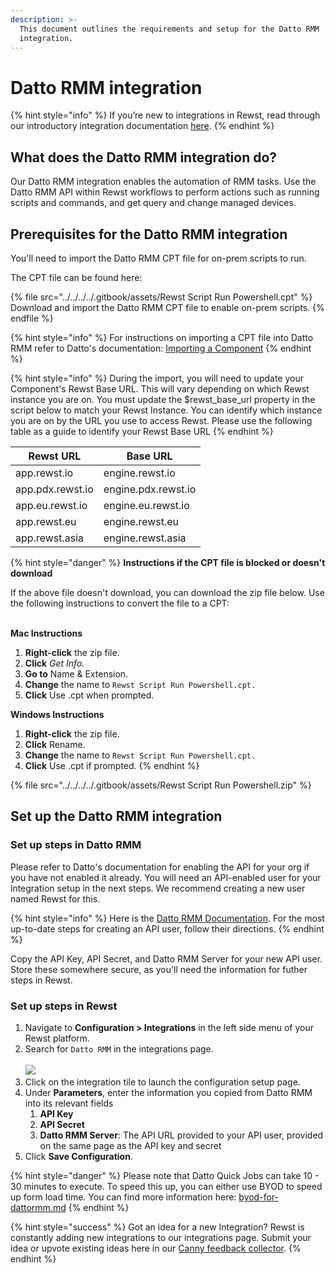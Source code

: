 ```yaml
---
description: >-
  This document outlines the requirements and setup for the Datto RMM
  integration.
---
```


# Datto RMM integration

{% hint style="info" %}
&#x20;If you’re new to integrations in Rewst, read through our introductory integration documentation [here](https://docs.rewst.help/documentation/integrations).
{% endhint %}

## What does the Datto RMM integration do?

Our Datto RMM integration enables the automation of RMM tasks. Use the Datto RMM API within Rewst workflows to perform actions such as running scripts and commands, and get query and change managed devices.

## Prerequisites for the Datto RMM integration

You'll need to import the Datto RMM CPT file for on-prem scripts to run.

The CPT file can be found here:

{% file src="../../../../.gitbook/assets/Rewst Script Run Powershell.cpt" %}
Download and import the Datto RMM CPT file to enable on-prem scripts.
{% endfile %}

{% hint style="info" %}
For instructions on importing a CPT file into Datto RMM refer to Datto's documentation: [Importing a Component](https://rmm.datto.com/help/en/Content/3NEWUI/Automation/Components/COMPONENTLIBRARY.htm#Importing_a_component)
{% endhint %}

{% hint style="info" %}
During the import, you will need to update your Component's Rewst Base URL. This will vary depending on which Rewst instance you are on. You must update the $rewst\_base\_url property in the script below to match your Rewst Instance. You can identify which instance you are on by the URL you use to access Rewst. Please use the following table as a guide to identify your Rewst Base URL
{% endhint %}

| Rewst URL        | Base URL            |
| ---------------- | ------------------- |
| app.rewst.io     | engine.rewst.io     |
| app.pdx.rewst.io | engine.pdx.rewst.io |
| app.eu.rewst.io  | engine.eu.rewst.io  |
| app.rewst.eu     | engine.rewst.eu     |
| app.rewst.asia   | engine.rewst.asia   |

{% hint style="danger" %}
**Instructions if the CPT file is blocked or doesn't download**

If the above file doesn't download, you can download the zip file below. Use the following instructions to convert the file to a CPT:

\
**Mac Instructions**

1. **Right-click** the zip file.
2. **Click** _Get Info._
3. **Go to** Name & Extension.
4. **Change** the name to `Rewst Script Run Powershell.cpt.`
5. **Click** Use .cpt when prompted.

**Windows Instructions**

1. **Right-click** the zip file.
2. **Click** Rename.
3. **Change** the name to `Rewst Script Run Powershell.cpt.`
4. **Click** Use .cpt if prompted.
{% endhint %}

{% file src="../../../../.gitbook/assets/Rewst Script Run Powershell.zip" %}

## Set up the Datto RMM integration

### Set up steps in Datto RMM

Please refer to Datto's documentation for enabling the API for your org if you have not enabled it already. You will need an API-enabled user for your integration setup in the next steps. We recommend creating a new user named Rewst for this.

{% hint style="info" %}
Here is the [Datto RMM Documentation](https://rmm.datto.com/help/en/Content/2SETUP/APIv2.htm?Highlight=API%20account). For the most up-to-date steps for creating an API user, follow their directions.
{% endhint %}

Copy the API Key, API Secret, and Datto RMM Server for your new API user. Store these somewhere secure, as you'll need the information for futher steps in Rewst.

### Set up steps in Rewst

1. Navigate to **Configuration > Integrations** in the left side menu of your Rewst platform.
2. Search for `Datto RMM` in the integrations page.\
   \
   ![](<../../../../.gitbook/assets/Screenshot 2025-05-05 at 3.35.22 PM.png>)
3. Click on the integration tile to launch the configuration setup page.
4. Under **Parameters**, enter the information you copied from Datto RMM into its relevant fields
   1. **API Key**
   2. **API Secret**
   3. **Datto RMM Server**: The API URL provided to your API user, provided on the same page as the API key and secret
5. Click **Save Configuration**.

{% hint style="danger" %}
Please note that Datto Quick Jobs can take 10 - 30 minutes to execute. To speed this up, you can either use BYOD to speed up form load time. You can find more information here: [byod-for-dattormm.md](byod-for-dattormm.md "mention")
{% endhint %}

{% hint style="success" %}
Got an idea for a new Integration? Rewst is constantly adding new integrations to our integrations page. Submit your idea or upvote existing ideas here in our [Canny feedback collector](https://rewst.canny.io/integrations).
{% endhint %}
